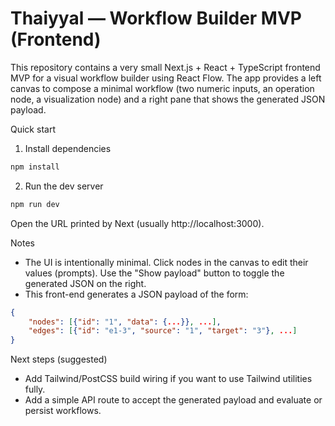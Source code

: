# Thaiyyal — Workflow Builder MVP (Frontend)

This repository contains a very small Next.js + React + TypeScript frontend MVP for a visual workflow builder using React Flow. The app provides a left canvas to compose a minimal workflow (two numeric inputs, an operation node, a visualization node) and a right pane that shows the generated JSON payload.

Quick start

1. Install dependencies

```bash
npm install
```

2. Run the dev server

```bash
npm run dev
```

Open the URL printed by Next (usually http://localhost:3000).

Notes

- The UI is intentionally minimal. Click nodes in the canvas to edit their values (prompts). Use the "Show payload" button to toggle the generated JSON on the right.
- This front-end generates a JSON payload of the form:

```json
{
	"nodes": [{"id": "1", "data": {...}}, ...],
	"edges": [{"id": "e1-3", "source": "1", "target": "3"}, ...]
}
```

Next steps (suggested)

- Add Tailwind/PostCSS build wiring if you want to use Tailwind utilities fully.
- Add a simple API route to accept the generated payload and evaluate or persist workflows.
